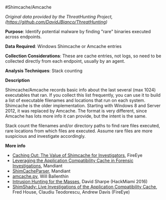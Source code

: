 #Shimcache/Amcache

*Original data provided by the ThreatHunting Project, (https://github.com/DavidJBianco/ThreatHunting)*

**Purpose**: 
Identify potential malware by finding "rare" binaries executed across endpoints.

**Data Required**: 
Windows Shimcache or Amcache entries

**Collection Considerations**: 
These are cache entries, not logs, so need to be collected directly from each endpoint, usually by an agent.

**Analysis Techniques**: 
Stack counting

**Description**

Shimcache/Amcache records basic info about the last several (max 1024) executables that ran.  If you collect this list frequently, you can use it to build a list of executable filenames and locations that run on each system.  Shimcache is the older implementation.  Starting with Windows 8 and Server 2012, it was replaced by Amcache.  The format is very different, since Amcache has lots more info it can provide, but the intent is the same.

Stack count the filenames and/or directory paths to find rare files executed, rare locations from which files are executed.  Assume rare files are more suspicious and investigate accordingly.

**More info**

- [Caching Out: The Value of Shimcache for Investigators](https://www.fireeye.com/blog/threat-research/2015/06/caching_out_the_val.html), FireEye
- [Leveraging the Application Compatibility Cache in Forensic Investigations](https://dl.mandiant.com/EE/library/Whitepaper_ShimCacheParser.pdf), Mandiant
- [ShimCacheParser](https://github.com/mandiant/ShimCacheParser), Mandiant
- [amcache.py](https://gist.github.com/williballenthin/ee512eacb672320f2df5#file-amcache_py_examples-md), Will Ballenthin
- [Intrusion Hunting for the Masses](https://www.youtube.com/watch?v=YLgycMCPo4c), David Sharpe (HackMiami 2016)
- [ShimShady: Live Investigations of the Application Compatibility Cache](https://www.fireeye.com/blog/threat-research/2015/10/shim_shady_live_inv.html), Fred House, Claudiu Teodorescu, Andrew Davis (FireEye)